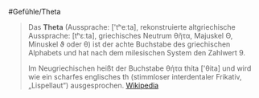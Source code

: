 #Gefühle/Theta
> Das **Theta** (Aussprache: ['tʰeːta], rekonstruierte altgriechische Aussprache: [tʰɛːta], griechisches Neutrum θῆτα, Majuskel Θ, Minuskel ϑ oder θ) ist der achte Buchstabe des griechischen Alphabets und hat nach dem milesischen System den Zahlwert 9.
>
> Im Neugriechischen heißt der Buchstabe θήτα thíta ['θita] und wird wie ein scharfes englisches th (stimmloser interdentaler Frikativ, „Lispellaut“) ausgesprochen.
> [Wikipedia](https://de.wikipedia.org/wiki/Theta)